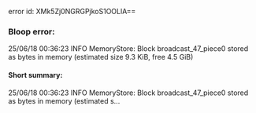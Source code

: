 error id: XMk5Zj0NGRGPjkoS1OOLlA==
### Bloop error:

25/06/18 00:36:23 INFO MemoryStore: Block broadcast_47_piece0 stored as bytes in memory (estimated size 9.3 KiB, free 4.5 GiB)
#### Short summary: 

25/06/18 00:36:23 INFO MemoryStore: Block broadcast_47_piece0 stored as bytes in memory (estimated s...